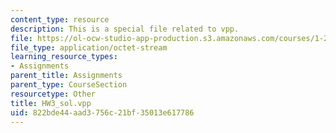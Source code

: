 ```yaml
---
content_type: resource
description: This is a special file related to vpp.
file: https://ol-ocw-studio-app-production.s3.amazonaws.com/courses/1-264j-database-internet-and-systems-integration-technologies-fall-2013/822bde44aad3756c21bf35013e617786_HW3_sol.vpp
file_type: application/octet-stream
learning_resource_types:
- Assignments
parent_title: Assignments
parent_type: CourseSection
resourcetype: Other
title: HW3_sol.vpp
uid: 822bde44-aad3-756c-21bf-35013e617786
---
```

